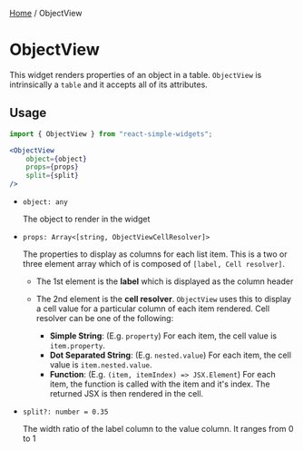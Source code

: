 [Home](../../../README.md) / ObjectView

# ObjectView

This widget renders properties of an object in a table. `ObjectView` is intrinsically a `table` and it accepts all of its attributes.

## Usage

```jsx
import { ObjectView } from "react-simple-widgets";

<ObjectView 
    object={object} 
    props={props} 
    split={split}
/>
```

-   `object: any`

    The object to render in the widget

- `props: Array<[string, ObjectViewCellResolver]>`

  The properties to display as columns for each list item. This is a two or three element array which
  of is composed of `[label, Cell resolver]`. 

  - The 1st element is the **label** which is displayed as the column header

  - The 2nd element is the **cell resolver**. `ObjectView` uses this to display a cell value for a particular column of each item rendered. Cell resolver can be one of the following:
    -   **Simple String**: (E.g. `property`) For each item, the cell value is `item.property`.
    -   **Dot Separated String**: (E.g. `nested.value`) For each item, the cell value is `item.nested.value`.
    -   **Function**: (E.g. `(item, itemIndex) => JSX.Element`) For each item, the function is called with the item and it's index. The returned JSX is then rendered in the cell.

-   `split?: number = 0.35`

    The width ratio of the label column to the value column. It ranges from 0 to 1
